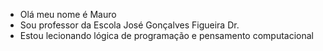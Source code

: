 -  Olá meu nome é Mauro 
-  Sou professor da Escola José Gonçalves Figueira Dr.
-  Estou lecionando lógica de programação e pensamento computacional

<!---
Professorscratch777/Professorscratch777 is a ✨ special ✨ repository because its `README.md` (this file) appears on your GitHub profile.
You can click the Preview link to take a look at your changes.
--->
